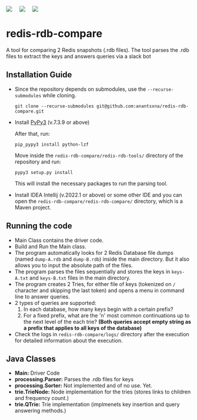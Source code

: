 <img src="https://img.shields.io/badge/PyPy3-v7.3.9-brightgreen">  &nbsp;&nbsp;&nbsp;  <img src="https://img.shields.io/badge/Maven-v3.8.1-blue"> &nbsp;&nbsp;&nbsp; <img src="https://img.shields.io/badge/openJDK-18-orange"> 


# redis-rdb-compare
A tool for comparing 2 Redis snapshots (.rdb files). The tool parses the .rdb files to extract the keys and answers queries via a slack bot

## Installation Guide
- Since the repository depends on submodules, use the `--recurse-submodules` while cloning.
  ```
  git clone --recurse-submodules git@github.com:anantsxna/redis-rdb-compare.git
  ```

- Install [PyPy3](https://www.pypy.org/) (v.7.3.9 or above)

  After that, run:
  ```
  pip_pypy3 install python-lzf
  ```
  
  Move inside the `redis-rdb-compare/redis-rdb-tools/` directory of the repository and run:
  ```
  pypy3 setup.py install
  ```
  This will install the necessary packages to run the parsing tool.
  
- Install IDEA Intellij (v.2022.1 or above) or some other IDE and you can open the `redis-rdb-compare/redis-rdb-compare/` directory, which is a Maven project.


## Running the code
- Main Class contains the driver code. 
- Build and Run the Main class.
- The program automatically looks for 2 Redis Database file dumps (named `dump-A.rdb` and `dump-B.rdb`) inside the main directory. But it also allows you to input the absolute path of the files.
- The program parses the files sequentially and stores the keys in `keys-A.txt` and `keys-B.txt` files in the main directory.
- The program creates 2 Tries, for either file of keys (tokenized on `/` character and skipping the last token) and opens a menu in command line to answer queries.
- 2 types of queries are supported:
  1. In each database, how many keys begin with a certain prefix? 
  2. For a fixed prefix, what are the 'n' most common continuations up to the next level of the each trie?
  **(Both queries accept empty string as a prefix that applies to all keys of the database)**
- Check the logs in `redis-rdb-compare/logs/` directory after the execution for detailed information about the execution.

## Java Classes
- **Main:** Driver Code
- **processing.Parser:** Parses the .rdb files for keys
- **processing.Sorter:** Not implemented  and of no use. Yet. 
- **trie.TrieNode:** Node implementation for the tries (stores links to children and frequency count.)
- **trie.QTrie:** Trie implementation (implmenets key insertion and query answering methods.)

